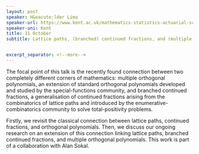 ```yaml
---
layout: post
speaker: H&eacute;lder Lima
speaker-url: https://www.kent.ac.uk/mathematics-statistics-actuarial-science/people/1342/lima-h%C3%A9lder
speaker-uni: Kent
title: 11 October 
subtitle: Lattice paths, (branched) continued fractions, and (multiple) orthogonal polynomials 


excerpt_separator: <!--more-->
---
```

The focal point of this talk is the recently found connection between two completely different corners of mathematics: multiple orthogonal polynomials, an extension of standard orthogonal polynomials developed and studied by the special-functions community, and branched continued fractions, a generalisation of continued fractions arising from the combinatorics of lattice paths and introduced by the enumerative-combinatorics community to solve total-positivity problems. 

Firstly, we revisit the classical connection between lattice paths, continued fractions, and orthogonal polynomials. Then, we discuss our ongoing research on an extension of this connection linking lattice paths, branched continued fractions, and multiple orthogonal polynomials. This work is part of a collaboration with Alan Sokal. 

<!--more-->
